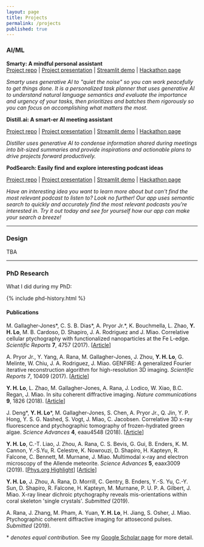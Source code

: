 ```yaml
---
layout: page
title: Projects
permalink: /projects
published: true
---
```


### AI/ML

**Smarty: A mindful personal assistant**  
[Project repo](https://github.com/hellomikelo/smarty) \| [Project presentation](https://docs.google.com/presentation/d/1AGgXLxIofVwwKWWS9p7DDUqIfxlBbngMrIVmSvR_2Q8/edit?usp=sharing) \| [Streamlit demo](https://hellomikelo-smarty-smarty-app-2flo6l.streamlit.app/) \| [Hackathon page](https://lablab.ai/event/generative-ai-hackathon/smarty/smarty-personal-assistant)

*Smarty uses generative AI to "quiet the noise" so you can work peacefully to get things done. It is a personalized task planner that uses generative AI to understand natural language semantics and evaluate the importance and urgency of your tasks, then prioritizes and batches them rigorously so you can focus on accomplishing what matters the most.*

**Distill.ai: A smart-er AI meeting assistant**

[Project repo](https://github.com/hellomikelo/openai-hackathon) \| [Project presentation](https://docs.google.com/presentation/d/1mOyOCs1HkmTxbvoHCTenvBFmGnSRM8ZiZsg6ddcr38w/edit?usp=sharing) \| [Streamlit demo](https://hellomikelo-openai-hackathon-app-wip-initial-r4od4p.streamlit.app/) \| [Hackathon page](https://lablab.ai/event/openai-whisper-gpt3-codex-dalle2-hackathon/headjackers/distill-ai-meeting-assistant)

*Distiller uses generative AI to condense information shared during meetings into bit-sized summaries and provide inspirations and actionable plans to drive projects forward productively.*

**PodSearch: Easily find and explore interesting podcast ideas**

[Project repo](https://github.com/hellomikelo/semantic-search-hackathon) \| [Project presentation](https://docs.google.com/presentation/d/16xZuIotA-xYZVeVV7foN4lzPn7rrYBYy_MzMpoWiszs/edit?pli=1#slide=id.g1c57b49e1f0_0_196) \| [Streamlit demo](https://hellomikelo-semantic-search-hackathon-streamlit-app-p4qpo5.streamlit.app/) \| [Hackathon page](https://lablab.ai/event/semantic-search-hackathon/info-insighters/podsearh)

*Have an interesting idea you want to learn more about but can't find the most relevant podcast to listen to? Look no further! Our app uses semantic search to quickly and accurately find the most relevant podcasts you're interested in. Try it out today and see for yourself how our app can make your search a breeze!*

---

### Design

TBA

--- 

### PhD Research

What I did during my PhD:

<!-- ![jpg](/assets/images/phd-history.jpg){:width="100%"} -->
{% include phd-history.html %}

#### Publications

M. Gallagher-Jones\*, C. S. B. Dias\*, A. Pryor Jr.\*, K. Bouchmella, L. Zhao, __Y. H. Lo__, M. B. Cardoso, D. Shapiro, J. A. Rodriguez and J. Miao. Correlative cellular ptychography with functionalized nanoparticles at the Fe L-edge. _Scientific Reports_ __7__, 4757 (2017). [[Article](https://www.nature.com/articles/s41598-017-04784-5)]

A. Pryor Jr., Y. Yang, A. Rana, M. Gallagher-Jones, J. Zhou, __Y. H. Lo__, G. Melinte, W. Chiu, J. A. Rodriguez, J. Miao. GENFIRE: A generalized Fourier iterative reconstruction algorithm for high-resolution 3D imaging. _Scientific Reports_ _7_, 10409 (2017). [[Article](https://www.nature.com/articles/s41598-017-09847-1)]

__Y. H. Lo__, L. Zhao, M. Gallagher-Jones, A. Rana, J. Lodico, W. Xiao, B.C. Regan, J. Miao. In situ coherent diffractive imaging. _Nature communications_ __9__, 1826 (2018). [[Article](https://www.nature.com/articles/s41467-018-04259-9)]

J. Deng\*, __Y. H. Lo__\*, M. Gallagher-Jones, S. Chen, A. Pryor Jr., Q. Jin, Y. P. Hong, Y. S. G. Nashed, S. Vogt, J. Miao, C. Jacobsen. Correlative 3D x-ray fluorescence and ptychographic tomography of frozen-hydrated green algae. _Science Advances_ __4__, eaau4548 (2018). [[Article](https://advances.sciencemag.org/content/4/11/eaau4548)]

__Y. H. Lo__, C.-T. Liao, J. Zhou, A. Rana, C. S. Bevis, G. Gui, B. Enders, K. M. Cannon, Y.-S.Yu, R. Celestre, K. Nowrouzi, D. Shapiro, H. Kapteyn, R. Falcone, C. Bennett, M. Murnane, J. Miao. Multimodal x-ray and electron microscopy of the Allende meteorite. _Science Advances_ __5__, eaax3009 (2019). [[Phys.org Highlight](https://phys.org/news/2019-09-multimodal-x-ray-electron-microscopy-allende.html)] [[Article](https://advances.sciencemag.org/content/5/9/eaax3009.full)]

__Y. H. Lo__, J. Zhou, A. Rana, D. Morrill, C. Gentry, B. Enders, Y.-S. Yu, C.-Y. Sun, D. Shapiro, R. Falcone, H. Kapteyn, M. Murnane, P. U. P. A. Gilbert, J. Miao. X-ray linear dichroic ptychography reveals mis-orientations within coral skeleton 'single crystals'. _Submitted_ (2019).

A. Rana, J. Zhang, M. Pham, A. Yuan, __Y. H. Lo__, H. Jiang, S. Osher, J. Miao. Ptychographic coherent diffractive imaging for attosecond pulses. _Submitted_ (2019).

\* _denotes equal contribution_. See my [Google Scholar page](https://scholar.google.com/citations?user=L_oHzBUAAAAJ&hl=en) for more detail.


